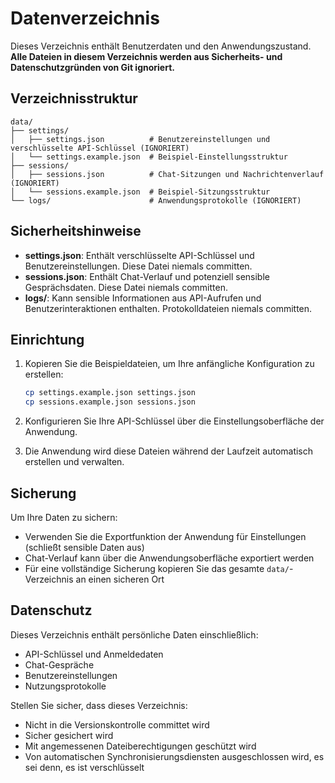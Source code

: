 # Datenverzeichnis

Dieses Verzeichnis enthält Benutzerdaten und den Anwendungszustand. **Alle Dateien in diesem Verzeichnis werden aus Sicherheits- und Datenschutzgründen von Git ignoriert.**

## Verzeichnisstruktur

```
data/
├── settings/
│   ├── settings.json          # Benutzereinstellungen und verschlüsselte API-Schlüssel (IGNORIERT)
│   └── settings.example.json  # Beispiel-Einstellungsstruktur
├── sessions/
│   ├── sessions.json          # Chat-Sitzungen und Nachrichtenverlauf (IGNORIERT)
│   └── sessions.example.json  # Beispiel-Sitzungsstruktur
└── logs/                      # Anwendungsprotokolle (IGNORIERT)
```

## Sicherheitshinweise

- **settings.json**: Enthält verschlüsselte API-Schlüssel und Benutzereinstellungen. Diese Datei niemals committen.
- **sessions.json**: Enthält Chat-Verlauf und potenziell sensible Gesprächsdaten. Diese Datei niemals committen.
- **logs/**: Kann sensible Informationen aus API-Aufrufen und Benutzerinteraktionen enthalten. Protokolldateien niemals committen.

## Einrichtung

1. Kopieren Sie die Beispieldateien, um Ihre anfängliche Konfiguration zu erstellen:
   ```bash
   cp settings.example.json settings.json
   cp sessions.example.json sessions.json
   ```

2. Konfigurieren Sie Ihre API-Schlüssel über die Einstellungsoberfläche der Anwendung.

3. Die Anwendung wird diese Dateien während der Laufzeit automatisch erstellen und verwalten.

## Sicherung

Um Ihre Daten zu sichern:
- Verwenden Sie die Exportfunktion der Anwendung für Einstellungen (schließt sensible Daten aus)
- Chat-Verlauf kann über die Anwendungsoberfläche exportiert werden
- Für eine vollständige Sicherung kopieren Sie das gesamte `data/`-Verzeichnis an einen sicheren Ort

## Datenschutz

Dieses Verzeichnis enthält persönliche Daten einschließlich:
- API-Schlüssel und Anmeldedaten
- Chat-Gespräche
- Benutzereinstellungen
- Nutzungsprotokolle

Stellen Sie sicher, dass dieses Verzeichnis:
- Nicht in die Versionskontrolle committet wird
- Sicher gesichert wird
- Mit angemessenen Dateiberechtigungen geschützt wird
- Von automatischen Synchronisierungsdiensten ausgeschlossen wird, es sei denn, es ist verschlüsselt